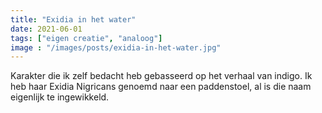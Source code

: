```yaml
---
title: "Exidia in het water"
date: 2021-06-01
tags: ["eigen creatie", "analoog"]
image : "/images/posts/exidia-in-het-water.jpg"
---
```


Karakter die ik zelf bedacht heb gebasseerd op het verhaal van indigo. Ik heb haar Exidia Nigricans genoemd naar een paddenstoel, al is die naam eigenlijk te ingewikkeld.